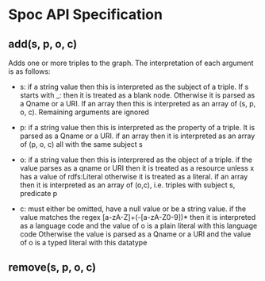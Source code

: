 
Spoc API Specification
======================

add(s, p, o, c)
---------------
Adds one or more triples to the graph. The interpretation of each argument is as follows:

* s: if a string value then this is interpreted as the subject of a triple. 
    If s starts with _: then it is treated as a blank node. Otherwise it is parsed as a Qname or a URI.
    If an array then this is interpreted as an array of (s, p, o, c). Remaining arguments are ignored
  
* p: if a string value then this is interpreted as the property of a triple. It is parsed as a Qname or a URI.
    if an array then it is interpreted as an array of (p, o, c) all with the same subject s
  
* o:  if a string value then this is interprered as the object of a triple.
    if the value parses as a qname or URI then it is treated as a resource unless x has a value of rdfs:Literal
    otherwise it is treated as a literal.
    if an array then it is interpreted as an array of (o,c), i.e. triples with subject s, predicate p
  
* c:  must either be omitted, have a null value or be a string value. if the value matches the regex [a-zA-Z]+(-[a-zA-Z0-9])* then it is interpreted as a language code and
    the value of o is a plain literal with this language code
    Otherwise the value is parsed as a Qname or a URI and the value of o is a typed literal with this datatype

remove(s, p, o, c)
------------------
